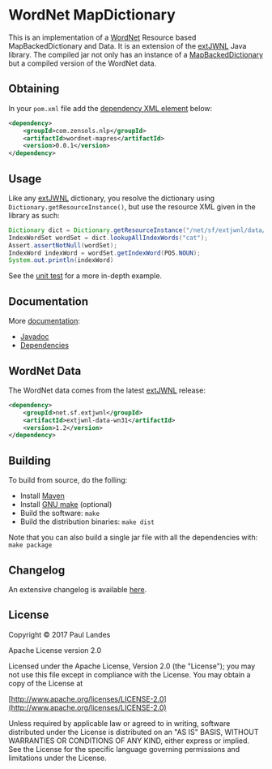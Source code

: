 # WordNet MapDictionary

This is an implementation of a [WordNet] Resource based MapBackedDictionary and
Data.  It is an extension of the [extJWNL] Java library.  The compiled jar not
only has an instance of a [MapBackedDictionary] but a compiled version of the
WordNet data.


## Obtaining

In your `pom.xml` file add
the
[dependency XML element](https://plandes.github.io/wordnet-mapres/dependency-info.html) below:
```xml
<dependency>
    <groupId>com.zensols.nlp</groupId>
    <artifactId>wordnet-mapres</artifactId>
    <version>0.0.1</version>
</dependency>
```


## Usage

Like any [extJWNL] dictionary, you resolve the dictionary using
`Dictionary.getResourceInstance()`, but use the resource XML given in the
library as such:

```java
Dictionary dict = Dictionary.getResourceInstance("/net/sf/extjwnl/data/wordnet/wn31/map/res_properties.xml");
IndexWordSet wordSet = dict.lookupAllIndexWords("cat");
Assert.assertNotNull(wordSet);
IndexWord indexWord = wordSet.getIndexWord(POS.NOUN);
System.out.println(indexWord)
```

See the [unit test] for a more in-depth example.


## Documentation

More [documentation](https://plandes.github.io/wordnet-mapres/):
* [Javadoc](https://plandes.github.io/wordnet-mapres/apidocs/index.html)
* [Dependencies](https://plandes.github.io/wordnet-mapres/dependencies.html)

## WordNet Data

The WordNet data comes from the latest [extJWNL] release:
```xml
<dependency>
    <groupId>net.sf.extjwnl</groupId>
    <artifactId>extjwnl-data-wn31</artifactId>
    <version>1.2</version>
</dependency>
```


## Building

To build from source, do the folling:

- Install [Maven](https://maven.apache.org)
- Install [GNU make](https://www.gnu.org/software/make/) (optional)
- Build the software: `make`
- Build the distribution binaries: `make dist`

Note that you can also build a single jar file with all the dependencies with: `make package`


## Changelog

An extensive changelog is available [here](CHANGELOG.md).


## License

Copyright © 2017 Paul Landes

Apache License version 2.0

Licensed under the Apache License, Version 2.0 (the "License");
you may not use this file except in compliance with the License.
You may obtain a copy of the License at

[http://www.apache.org/licenses/LICENSE-2.0](http://www.apache.org/licenses/LICENSE-2.0)

Unless required by applicable law or agreed to in writing, software
distributed under the License is distributed on an "AS IS" BASIS,
WITHOUT WARRANTIES OR CONDITIONS OF ANY KIND, either express or implied.
See the License for the specific language governing permissions and
limitations under the License.


<!-- links -->
[MapBackedDictionary]: http://extjwnl.sourceforge.net/javadocs/net/sf/extjwnl/dictionary/MapBackedDictionary.html
[WordNet]: https://wordnet.princeton.edu
[extJWNL]: http://extjwnl.sourceforge.net
[unit test]: src/test/java/com/zensols/nlp/wnmap/princeton/file/PrincetonResourceObjectDictionaryFileTest.java
